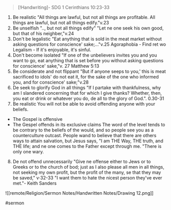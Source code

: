 > [!Handwriting]-
> SDG
> 1 Cerinthians 10:23-33
1. Be realistic
"All things are lawful, but not all
things are profitable. All things are
lawful, but not all things edify."v.23
2. Be unselfish
".., but not all things edify"
"Let ne one seek his own good, but
that of his neighber,"v.24
3. Don't be legalistic
"Eat anything that is sold in the meat
market without asking questions for
conscience' sake;..."v.25
Agoraphobia - Find ret wo
Legalism - If it's enjoyable, it's sinful.
4. Don't become isolated
"If one of the unbelievers invites you
and you want to go, eat anything that
is set before you without asking questions
for conscience' sake,"v. 27
Matthew 5:13
5. Be considerate and not flippant
"But if anyone seeps to you,' this is
meat sacrificed to idols' do not eat it,
for the sake of the one who informed
you, and for conscience' sake;"v.28
6. De seek to glorify God in all things
"If I partake with thankfulness, why am
I slandered concerning that for which I
give thanks?
Whether, then, you eat or drink or whatever
you do, de all to the glory of God.".
0.30-31
7. Be realistic
You will not be able to avoid offending
anyone with your beliefs.
- The Gospel is offensive
- The Gespel offends in its exclusive
claims
The word of the level tends to be
contrary to the beliefs of the would,
and so people see you as a counterculture
outcast.
People wand to believe that there are
others ways to attain salvation, but Jesus
says, "I am THE Way, THE truth, and
THE life; and ne one comes to the Father
except through me. "There is only one wary.
8. De not offend unnecessarily
"Give ne offense either to Jews or to
Greeks or to the church of bod; just
as I also please all men in all things,
not seeking my own profit, but the profit
of the many, se that they may be saved,"
v⋅32-33
"I want them to hate the nicest person
they've ever met."- Keith Sanders

![[remote/Religion/Sermon Notes/Handwritten Notes/Drawing 12.png]]

#sermon